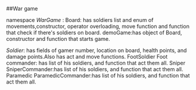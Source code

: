 ##War game


namespace *WarGame* :
  Board: has soldiers list and enum of movements,constructor, operator overloading, move function and function that check if there's                soldiers on board.
  demoGame:has object of Board, constructor and function that starts game.
 


*Soldier*: has fields of gamer number, location on board, health points, and damage points.Also has act and move functions.
  FootSoldier
    Foot commander: has list of his soldiers, and function that act them all.
  Sniper
    SniperCommander:has list of his soldiers, and function that act them all.
  Paramedic
    ParamedicCommander:has list of his soldiers, and function that act them all.
  
